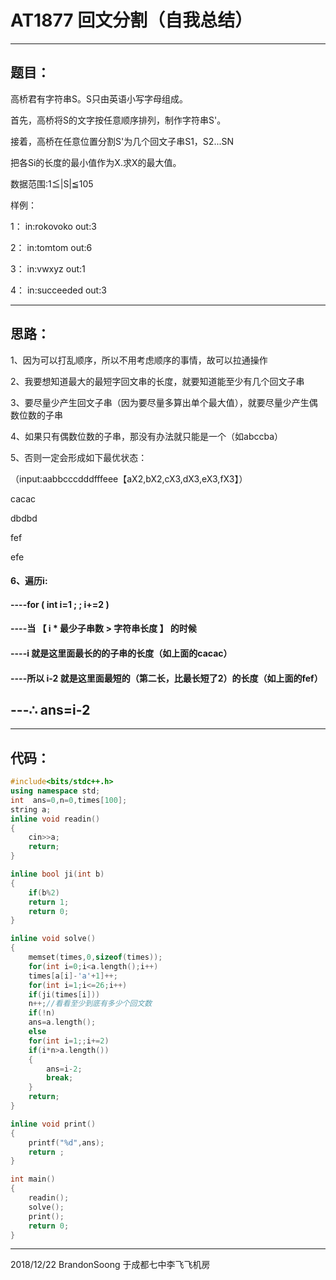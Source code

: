 # AT1877 回文分割（自我总结）
***
## 题目：
高桥君有字符串S。S只由英语小写字母组成。

首先，高桥将S的文字按任意顺序排列，制作字符串S'。

接着，高桥在任意位置分割S'为几个回文子串S1，S2...SN

把各Si的长度的最小值作为X.求X的最大值。

数据范围:1≦|S|≦105

样例：

1：
in:rokovoko out:3

2：
in:tomtom out:6

3：
in:vwxyz out:1

4：
in:succeeded out:3
***
## 思路：
1、因为可以打乱顺序，所以不用考虑顺序的事情，故可以拉通操作

2、我要想知道最大的最短字回文串的长度，就要知道能至少有几个回文子串

3、要尽量少产生回文子串（因为要尽量多算出单个最大值），就要尽量少产生偶数位数的子串

4、如果只有偶数位数的子串，那没有办法就只能是一个（如abccba）

5、否则一定会形成如下最优状态：

（input:aabbcccdddfffeee【aX2,bX2,cX3,dX3,eX3,fX3】）

cacac

dbdbd

fef

efe

#### 6、遍历i:
#### ----for ( int  i=1 ; ;  i+=2 )
#### ----当 【 i  *  最少子串数  >   字符串长度  】 的时候
#### ----i  就是这里面最长的的子串的长度（如上面的cacac）
#### ----所以 i-2  就是这里面最短的（第二长，比最长短了2）的长度（如上面的fef）
## ---∴  ans=i-2
***
## 代码：
```cpp
#include<bits/stdc++.h>
using namespace std;
int  ans=0,n=0,times[100];
string a;
inline void readin()
{
    cin>>a;
    return;
}

inline bool ji(int b)
{
    if(b%2)
    return 1;
    return 0;
}

inline void solve()
{
    memset(times,0,sizeof(times));
    for(int i=0;i<a.length();i++)
    times[a[i]-'a'+1]++;
    for(int i=1;i<=26;i++)
    if(ji(times[i]))
    n++;//看看至少到底有多少个回文数
    if(!n)
    ans=a.length();
    else
    for(int i=1;;i+=2)
    if(i*n>a.length())
    {
        ans=i-2;
        break;
    }
    return;
}

inline void print()
{
    printf("%d",ans);
    return ;
} 

int main()
{
    readin();
    solve();
    print();
    return 0;
}
```
***
2018/12/22  BrandonSoong 于成都七中李飞飞机房